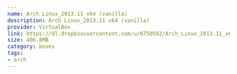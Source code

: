 ```yaml
---
name: Arch Linux_2013.11 x64 (vanilla)
description: Arch Linux_2013.11 x64 (vanilla)
provider: VirtualBox
link: https://dl.dropboxusercontent.com/u/6750592/Arch_Linux_2013.11_x64.box
size: 406.8MB
category: boxes
tags:
- arch
---
```

